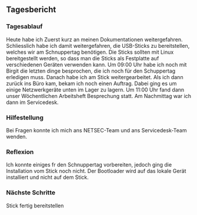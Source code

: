 ## Tagesbericht 


### Tagesablauf
Heute habe ich Zuerst kurz an meinen Dokumentationen weitergefahren. Schliesslich habe ich damit weitergefahren, die USB-Sticks zu bereitstellen, welches wir am Schnuppertag benötigen. Die Sticks sollten mit Linux bereitgestellt werden, so dass man die Sticks als Festplatte auf verschiedenen Geräten verwenden kann. Um 09:00 Uhr habe ich noch mit Birgit die letzten dinge besprochen, die ich noch für den Schuppertag erledigen muss. Danach habe ich am Stick weitergearbeitet. Als ich dann zurück ins Büro kam, bekam ich noch einen Auftrag. Dabei ging es um einige Netzwerkgeräte unten im Lager zu lagern. Um 11:00 Uhr fand dann unser Wöchentlichen Arbeitsheft Besprechung statt. 
Am Nachmittag war ich dann im Servicedesk.  

### Hilfestellung
Bei Fragen konnte ich mich ans NETSEC-Team und ans Servicedesk-Team wenden. 

### Reflexion
Ich konnte einiges fr den Schnuppertag vorbereiten, jedoch ging die Installation vom Stick noch nicht. Der Bootloader wird auf das lokale Gerät installiert und nicht auf dem Stick. 

### Nächste Schritte 
Stick fertig bereitstellen

